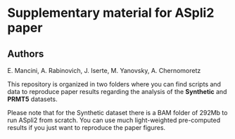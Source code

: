 # Supplementary material for ASpli2 paper

## Authors
E. Mancini, A. Rabinovich, J. Iserte, M. Yanovsky, A. Chernomoretz

This repository is organized in two folders where you can find scripts and data
to reproduce paper results regarding the analysis of the **Synthetic** and 
**PRMT5** datasets. 

Please note that for the Synthetic dataset there is a BAM folder of 292Mb to 
run ASpli2 from scratch. You can use much light-weighted pre-computed results if
you just want to reproduce the paper figures.